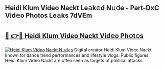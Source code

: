 ## Heidi Klum Video Nackt Le𝚊k𝚎d N𝚞𝚍e - Part-DxC Vid𝚎o Photos Le𝚊ks 7dVEm

# <h2><a href="http://fb2lzhf.evod.top/?m=Heidi+Klum+Video+Nackt">🔗 👉🔴 Heidi Klum Video Nackt Vid𝚎o Ph𝚘t𝚘s</a></h2>

[![Heidi Klum Video Nackt N𝚞d𝚎s](https://i.imgur.com/8V9OHl7.gif)](http://fb2lzhf.evod.top/?m=Heidi+Klum+Video+Nackt)
Digital creator Heidi Klum Video Nackt known for dance trend performances and lifestyle vlogs. Public figures Heidi Klum Video Nackt are often seen as targets of political attacks. 

